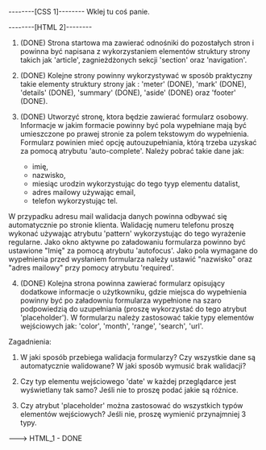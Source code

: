 --------[CSS 1]--------
Wklej tu coś panie.

--------[HTML 2]--------
1. (DONE) Strona startowa ma zawierać odnośniki do pozostałych stron i powinna być napisana z wykorzystaniem elementów struktury strony takich jak 'article', zagnieżdżonych sekcji 'section' oraz 'navigation'.

2. (DONE) Kolejne strony powinny wykorzystywać w sposób praktyczny takie elementy struktury strony jak : 'meter' (DONE), 'mark' (DONE), 'details' (DONE), 'summary' (DONE), 'aside' (DONE) oraz 'footer' (DONE).

3. (DONE) Utworzyć stronę, ktora będzie zawierać formularz osobowy. Informacje w jakim formacie powinny być pola wypełniane mają być umieszczone po prawej stronie za polem tekstowym do wypełnienia. Formularz powinien mieć opcję autouzupełniania, którą trzeba uzyskać za pomocą atrybutu 'auto-complete'. Należy pobrać takie dane jak:

    * imię,
    * nazwisko,
    * miesiąc urodzin wykorzystując do tego tyyp elementu datalist,
    * adres mailowy używając email,
    * telefon wykorzystując tel.

 W przypadku adresu mail walidacja danych powinna odbywać się automatycznie po stronie klienta. Walidację numeru telefonu proszę wykonać  używając atrybutu 'pattern' wykorzystując do tego wyrażenie regularne. Jako okno aktywne po załadowaniu formularza powinno być       ustawione "Imię" za pomocą atrybutu 'autofocus'. Jako pola wymagane do wypełnienia przed wysłaniem formularza należy ustawić "nazwisko"  oraz "adres mailowy" przy pomocy atrybutu 'required'.

4. (DONE)
Kolejna strona powinna zawierać formularz opisujący dodatkowe informacje o użytkowniku, gdzie miejsca do wypełnienia powinny być po załadowniu formularza wypełnione na szaro podpowiedzią do uzupełniania (proszę wykorzystać do tego atrybut 'placeholder'). W formularzu należy zastosować takie typy elementów wejściowych jak: 'color', 'month', 'range', 'search', 'url'.

Zagadnienia:
  1) W jaki sposób przebiega walidacja formularzy? Czy wszystkie dane są automatycznie walidowane? W jaki sposób wymusić brak walidacji?

  2) Czy typ elementu wejściowego 'date' w każdej przeglądarce jest wyświetlany tak samo? Jeśli nie to proszę podać jakie są różnice.

  3) Czy atrybut 'placeholder' można zastosować do wszystkich typów elementów wejściowych? Jeśli nie, proszę wymienić przynajmniej 3 typy.


---> HTML_1 - DONE

